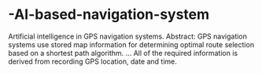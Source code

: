 # -AI-based-navigation-system
Artificial intelligence in GPS navigation systems. Abstract: GPS navigation systems use stored map information for determining optimal route selection based on a shortest path algorithm. ... All of the required information is derived from recording GPS location, date and time.
